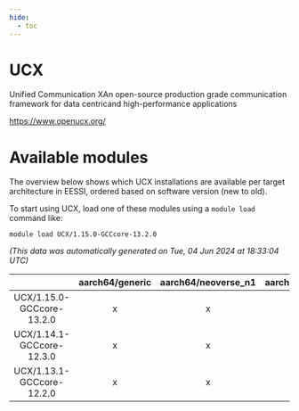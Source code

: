 ```yaml
---
hide:
  - toc
---
```


UCX
===


Unified Communication XAn open-source production grade communication framework for data centricand high-performance applications

https://www.openucx.org/
# Available modules


The overview below shows which UCX installations are available per target architecture in EESSI, ordered based on software version (new to old).

To start using UCX, load one of these modules using a `module load` command like:

```shell
module load UCX/1.15.0-GCCcore-13.2.0
```

*(This data was automatically generated on Tue, 04 Jun 2024 at 18:33:04 UTC)*  

| |aarch64/generic|aarch64/neoverse_n1|aarch64/neoverse_v1|x86_64/generic|x86_64/amd/zen2|x86_64/amd/zen3|x86_64/intel/haswell|x86_64/intel/skylake_avx512|
| :---: | :---: | :---: | :---: | :---: | :---: | :---: | :---: | :---: |
|UCX/1.15.0-GCCcore-13.2.0|x|x|x|x|x|x|x|x|
|UCX/1.14.1-GCCcore-12.3.0|x|x|x|x|x|x|x|x|
|UCX/1.13.1-GCCcore-12.2.0|x|x|x|x|x|x|x|x|
